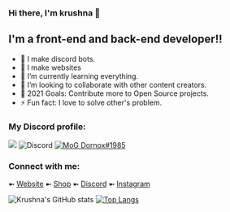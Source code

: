 ### Hi there, I'm krushna 👋

## I'm a front-end and back-end developer!!

- 🔭 I make discord bots.
- 🔭 I make websites
- 🌱 I’m currently learning everything.
- 👯 I’m looking to collaborate with other content creators.
- 🥅 2021 Goals: Contribute more to Open Source projects.
- ⚡ Fun fact: I love to solve other's problem.

### My Discord profile:
<a href="https://discord.gg/64kTr7aC"><img src="https://discord.com/api/guilds/748770590189682721/widget.png?style=banner2"></a>
![Discord](https://discord.c99.nl/widget/theme-3/750374218083991562.png)
[![MoG Dornox#1985](https://img.shields.io/endpoint?label=currently&url=https://dev.discordprofiles.me/api/badge/status/750374218083991562?simple=true)](https://discordextremelist.xyz/en-NZ/users/744603004493365330)

### Connect with me:

➼ [Website](https://krushna.me)
➼ [Shop](https://krushna.me/botshop)
➼ [Discord](https://discord.gg/et67UY5J5C)
➼ [Instagram](https://www.instagram.com/itz___krushna/)


![Krushna's GitHub stats](https://github-readme-stats.vercel.app/api?username=krushna06&show_icons=true&theme=radical)
[![Top Langs](https://github-readme-stats.vercel.app/api/top-langs/?username=krushna06)](https://github.com/krushna06/github-readme-stats)




